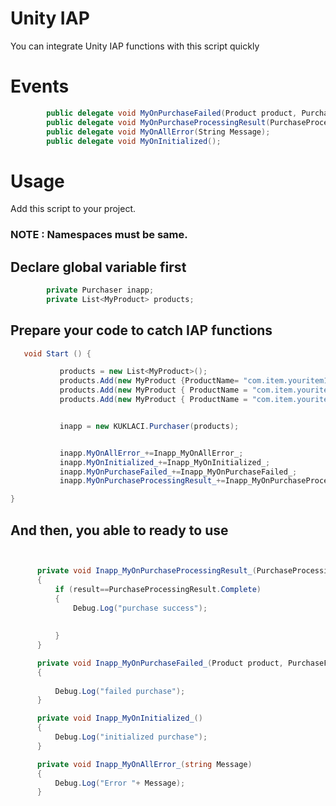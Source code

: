 # Unity IAP
You can integrate Unity IAP functions with this script quickly

# Events
```cs
        public delegate void MyOnPurchaseFailed(Product product, PurchaseFailureReason failureReason);
        public delegate void MyOnPurchaseProcessingResult(PurchaseProcessingResult result,MyProduct product);
        public delegate void MyOnAllError(String Message);
        public delegate void MyOnInitialized();
```

# Usage

Add this script to your project.

### NOTE : Namespaces must be same.

## Declare global variable first
```cs
        private Purchaser inapp;
        private List<MyProduct> products;
 ```
 
 ## Prepare your code to catch IAP functions
 ```cs
 	void Start () {

            products = new List<MyProduct>();
            products.Add(new MyProduct {ProductName= "com.item.youritem1", ProductType= ProductType.Consumable });
            products.Add(new MyProduct { ProductName = "com.item.youritem2", ProductType = ProductType.Consumable });
            products.Add(new MyProduct { ProductName = "com.item.youritem3", ProductType = ProductType.Consumable });


            inapp = new KUKLACI.Purchaser(products);


            inapp.MyOnAllError_+=Inapp_MyOnAllError_;
            inapp.MyOnInitialized_+=Inapp_MyOnInitialized_;
            inapp.MyOnPurchaseFailed_+=Inapp_MyOnPurchaseFailed_;
            inapp.MyOnPurchaseProcessingResult_+=Inapp_MyOnPurchaseProcessingResult_;

}
 ```
 
 ## And then, you able to ready to use
  ```cs
  

        private void Inapp_MyOnPurchaseProcessingResult_(PurchaseProcessingResult result,MyProduct product)
        {
            if (result==PurchaseProcessingResult.Complete)
            {
                Debug.Log("purchase success");
                
         
            }
        }

        private void Inapp_MyOnPurchaseFailed_(Product product, PurchaseFailureReason failureReason)
        {
                 
            Debug.Log("failed purchase");
        }

        private void Inapp_MyOnInitialized_()
        {
            Debug.Log("initialized purchase");
        }

        private void Inapp_MyOnAllError_(string Message)
        {
            Debug.Log("Error "+ Message);
        }
   ```
 
 
 
